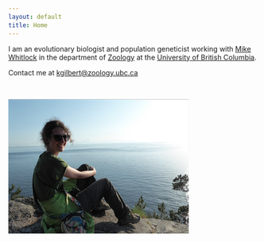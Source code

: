 ```yaml
---
layout: default
title: Home
---
```


I am an evolutionary biologist and population geneticist working with [Mike Whitlock](http://www.zoology.ubc.ca/person/whitlock) in the department of [Zoology](http://www.zoology.ubc.ca/) at the [University of British Columbia](http://www.ubc.ca/).

Contact me at kgilbert@zoology.ubc.ca


&nbsp;



![photo](https://github.com/kjgilbert/kjgilbert.github.io/raw/master/extras/Photo2.png)